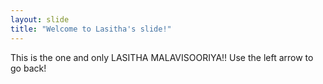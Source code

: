 ```yaml
---
layout: slide
title: "Welcome to Lasitha's slide!"
---
```

This is the one and only LASITHA MALAVISOORIYA!!
Use the left arrow to go back!